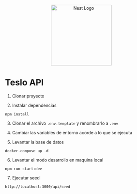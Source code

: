 <p align="center">
  <a href="http://nestjs.com/" target="blank"><img src="https://nestjs.com/img/logo-small.svg" width="200" alt="Nest Logo" /></a>
</p>


# Teslo API

1. Clonar proyecto

2. Instalar dependencias
```
npm install
```
3. Clonar el archivo ```.env.template``` y renombrarlo a ```.env```

4. Cambiar las variables de entorno acorde a lo que se ejecuta

5. Levantar la base de datos
```
docker-compose up -d
```

6. Levantar el modo desarrollo en maquina local
```
npm run start:dev
```

7. Ejecutar seed
```
http://localhost:3000/api/seed
```